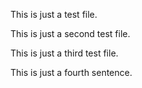 This is just a test file.

This is just a second test file.

This is just a third test file.

This is just a fourth sentence.